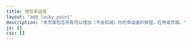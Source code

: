```yaml
---
title: 增加幸运值
layout: "add_lucky_point" 
description: "本页面包含所有可以增加（不会扣减）你的幸运值的按钮，应用或页面。"
js: []
css: []
---
```

